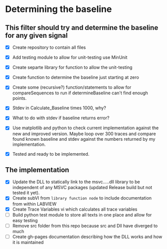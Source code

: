 Determining the baseline
========================

This filter should try and determine the baseline for any given signal
----------------------------------------------------------------------

- [x] Create repository to contain all files
- [x] Add testing module to allow for unit-testing use MinUnit
- [x] Create separte library for function to allow the unit-testing
- [x] Create function to determine the baseline just starting at zero
- [x] Create some (recursive?) function/statements to allow for
      compareSequences to run if determineBaseline can't find enough points.
- [x] Stdev in Calculate_Baseline times 1000, why?
- [x] What to do with stdev if baseline returns error?
- [x] Use matplotlib and python to check current implementation against the
      new and improved version. Maybe loop over 300 traces and compare found
      known baseline and stdev against the numbers returned by my
      implementation.
- [x] Tested and ready to be implemented.


The implementation
------------------

- [x] Update the DLL to statically link to the msvc.....dll library to be
	  independent of any MSVC packages (updated Release build but not tested it
	  yet).
- [x] Create subVI from `library function node` to include documentation from within LABVIEW
- [x] Create Trace Variables vi which calculates all trace variables
- [ ] Build python test module to store all texts in one place and allow for easy testing
- [ ] Remove src folder from this repo because src and Dll have diverged to much
- [ ] Create gh-pages documentation describing how the DLL works and how it is maintained
